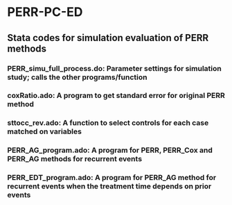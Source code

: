 # PERR-PC-ED

## Stata codes for simulation evaluation of PERR methods

### PERR_simu_full_process.do: Parameter settings for simulation study; calls the other programs/function

### coxRatio.ado: A program to get standard error for original PERR method

### sttocc_rev.ado: A function to select controls for each case matched on variables

### PERR_AG_program.ado: A program for PERR, PERR_Cox and PERR_AG methods for recurrent events

### PERR_EDT_program.ado: A program for PERR_AG method for recurrent events when the treatment time depends on prior events
